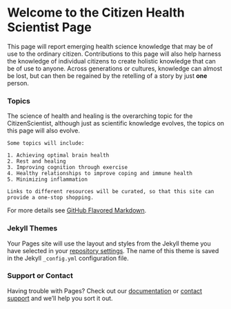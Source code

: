 # Welcome to the Citizen Health Scientist Page

This page will report emerging health science knowledge that may be of use to the ordinary citizen. Contributions to this page will also help harness the knowledge of individual citizens to create holistic knowledge that can be of use to anyone. Across generations or cultures, knowledge can almost be lost, but can then be regained by the retelling of a story by just **one** person. 

### Topics

The science of health and healing is the overarching topic for the CitizenScientist, although just as scientific knowledge evolves, the topics on this page will also evolve. 

```
Some topics will include:

1. Achieving optimal brain health 
2. Rest and healing
3. Improving cognition through exercise
4. Healthy relationships to improve coping and immune health
5. Minimizing inflammation

Links to different resources will be curated, so that this site can provide a one-stop shopping.

```

For more details see [GitHub Flavored Markdown](https://guides.github.com/features/mastering-markdown/).

### Jekyll Themes

Your Pages site will use the layout and styles from the Jekyll theme you have selected in your [repository settings](https://github.com/CitizenScientist/CitizenScientist/settings). The name of this theme is saved in the Jekyll `_config.yml` configuration file.

### Support or Contact

Having trouble with Pages? Check out our [documentation](https://help.github.com/categories/github-pages-basics/) or [contact support](https://github.com/contact) and we’ll help you sort it out.
